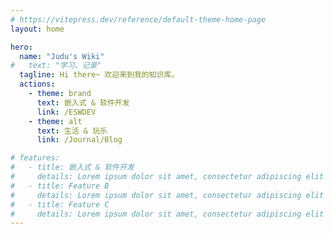 ```yaml
---
# https://vitepress.dev/reference/default-theme-home-page
layout: home

hero:
  name: "Judu's Wiki"
#   text: "学习、记录"
  tagline: Hi there~ 欢迎来到我的知识库。
  actions:
    - theme: brand
      text: 嵌入式 & 软件开发
      link: /ESWDEV
    - theme: alt
      text: 生活 & 玩乐
      link: /Journal/Blog

# features:
#   - title: 嵌入式 & 软件开发
#     details: Lorem ipsum dolor sit amet, consectetur adipiscing elit
#   - title: Feature B
#     details: Lorem ipsum dolor sit amet, consectetur adipiscing elit
#   - title: Feature C
#     details: Lorem ipsum dolor sit amet, consectetur adipiscing elit
---
```

